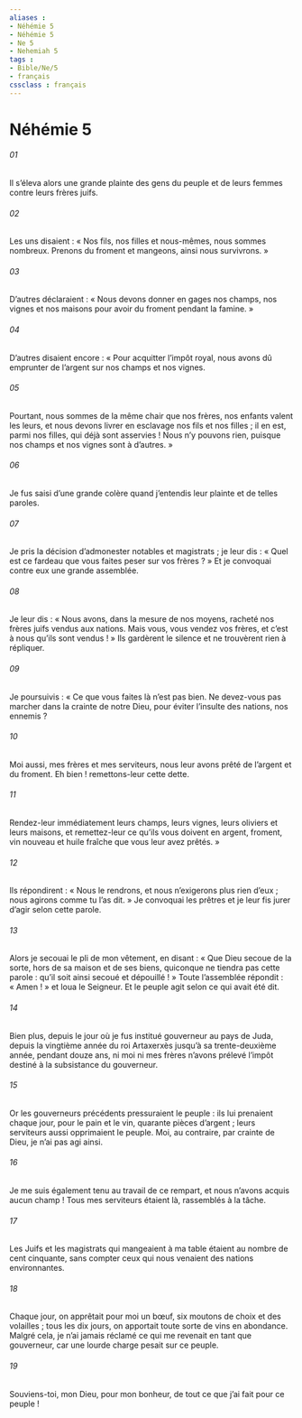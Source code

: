 ```yaml
---
aliases : 
- Néhémie 5
- Néhémie 5
- Ne 5
- Nehemiah 5
tags : 
- Bible/Ne/5
- français
cssclass : français
---
```


# Néhémie 5

###### 01
Il s’éleva alors une grande plainte des gens du peuple et de leurs femmes contre leurs frères juifs.
###### 02
Les uns disaient : « Nos fils, nos filles et nous-mêmes, nous sommes nombreux. Prenons du froment et mangeons, ainsi nous survivrons. »
###### 03
D’autres déclaraient : « Nous devons donner en gages nos champs, nos vignes et nos maisons pour avoir du froment pendant la famine. »
###### 04
D’autres disaient encore : « Pour acquitter l’impôt royal, nous avons dû emprunter de l’argent sur nos champs et nos vignes.
###### 05
Pourtant, nous sommes de la même chair que nos frères, nos enfants valent les leurs, et nous devons livrer en esclavage nos fils et nos filles ; il en est, parmi nos filles, qui déjà sont asservies ! Nous n’y pouvons rien, puisque nos champs et nos vignes sont à d’autres. »
###### 06
Je fus saisi d’une grande colère quand j’entendis leur plainte et de telles paroles.
###### 07
Je pris la décision d’admonester notables et magistrats ; je leur dis : « Quel est ce fardeau que vous faites peser sur vos frères ? » Et je convoquai contre eux une grande assemblée.
###### 08
Je leur dis : « Nous avons, dans la mesure de nos moyens, racheté nos frères juifs vendus aux nations. Mais vous, vous vendez vos frères, et c’est à nous qu’ils sont vendus ! » Ils gardèrent le silence et ne trouvèrent rien à répliquer.
###### 09
Je poursuivis : « Ce que vous faites là n’est pas bien. Ne devez-vous pas marcher dans la crainte de notre Dieu, pour éviter l’insulte des nations, nos ennemis ?
###### 10
Moi aussi, mes frères et mes serviteurs, nous leur avons prêté de l’argent et du froment. Eh bien ! remettons-leur cette dette.
###### 11
Rendez-leur immédiatement leurs champs, leurs vignes, leurs oliviers et leurs maisons, et remettez-leur ce qu’ils vous doivent en argent, froment, vin nouveau et huile fraîche que vous leur avez prêtés. »
###### 12
Ils répondirent : « Nous le rendrons, et nous n’exigerons plus rien d’eux ; nous agirons comme tu l’as dit. » Je convoquai les prêtres et je leur fis jurer d’agir selon cette parole.
###### 13
Alors je secouai le pli de mon vêtement, en disant : « Que Dieu secoue de la sorte, hors de sa maison et de ses biens, quiconque ne tiendra pas cette parole : qu’il soit ainsi secoué et dépouillé ! » Toute l’assemblée répondit : « Amen ! » et loua le Seigneur. Et le peuple agit selon ce qui avait été dit.
###### 14
Bien plus, depuis le jour où je fus institué gouverneur au pays de Juda, depuis la vingtième année du roi Artaxerxès jusqu’à sa trente-deuxième année, pendant douze ans, ni moi ni mes frères n’avons prélevé l’impôt destiné à la subsistance du gouverneur.
###### 15
Or les gouverneurs précédents pressuraient le peuple : ils lui prenaient chaque jour, pour le pain et le vin, quarante pièces d’argent ; leurs serviteurs aussi opprimaient le peuple. Moi, au contraire, par crainte de Dieu, je n’ai pas agi ainsi.
###### 16
Je me suis également tenu au travail de ce rempart, et nous n’avons acquis aucun champ ! Tous mes serviteurs étaient là, rassemblés à la tâche.
###### 17
Les Juifs et les magistrats qui mangeaient à ma table étaient au nombre de cent cinquante, sans compter ceux qui nous venaient des nations environnantes.
###### 18
Chaque jour, on apprêtait pour moi un bœuf, six moutons de choix et des volailles ; tous les dix jours, on apportait toute sorte de vins en abondance. Malgré cela, je n’ai jamais réclamé ce qui me revenait en tant que gouverneur, car une lourde charge pesait sur ce peuple.
###### 19
Souviens-toi, mon Dieu, pour mon bonheur, de tout ce que j’ai fait pour ce peuple !
